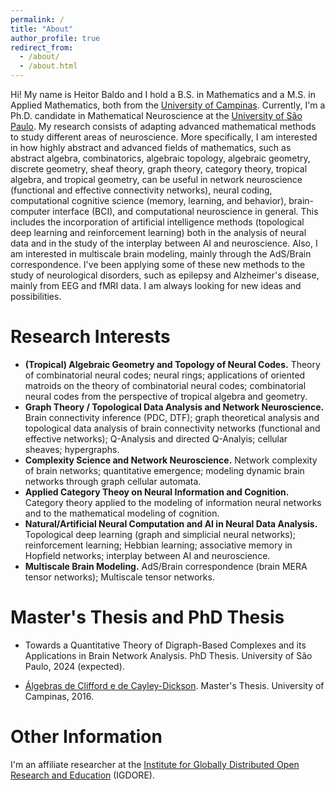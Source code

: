 ```yaml
---
permalink: /
title: "About"
author_profile: true
redirect_from: 
  - /about/
  - /about.html
---
```



Hi! My name is Heitor Baldo and I hold a B.S. in Mathematics and a M.S. in Applied Mathematics, both from the [University of Campinas](https://www.unicamp.br/en). Currently, I'm a Ph.D. candidate in Mathematical Neuroscience at the [University of São Paulo](https://www5.usp.br/). 
My research consists of adapting advanced mathematical methods to study different areas of neuroscience. More specifically, I am interested in how highly abstract and advanced fields of mathematics, such as abstract algebra, combinatorics, algebraic topology, algebraic geometry, discrete geometry, sheaf theory, graph theory, category theory, tropical algebra, and tropical geometry, can be useful in network neuroscience (functional and effective connectivity networks), neural coding, computational cognitive science (memory, learning, and behavior), brain-computer interface (BCI), and computational neuroscience in general. This includes the incorporation of artificial intelligence methods (topological deep learning and reinforcement learning) both in the analysis of neural data and in the study of the interplay between AI and neuroscience. Also, I am interested in multiscale brain modeling, mainly through the AdS/Brain correspondence. I've been applying some of these new methods to the study of neurological disorders, such as epilepsy and Alzheimer's disease, mainly from EEG and fMRI data. I am always looking for new ideas and possibilities.

Research Interests
======

* **(Tropical) Algebraic Geometry and Topology of Neural Codes.** Theory of combinatorial neural codes; neural rings; applications of oriented matroids on the theory of combinatorial neural codes; combinatorial neural codes from the perspective of tropical algebra and geometry.
* **Graph Theory / Topological Data Analysis and Network Neuroscience.** Brain connectivity inference (PDC, DTF); graph theoretical analysis and topological data analysis of brain connectivity networks (functional and effective networks); Q-Analysis and directed Q-Analyis; cellular sheaves; hypergraphs.
* **Complexity Science and Network Neuroscience.** Network complexity of brain networks; quantitative emergence; modeling dynamic brain networks through graph cellular automata.
* **Applied Category Theoy on Neural Information and Cognition.** Category theory applied to the modeling of information neural networks and to the mathematical modeling of cognition.
* **Natural/Artificial Neural Computation and AI in Neural Data Analysis.** Topological deep learning (graph and simplicial neural networks); reinforcement learning; Hebbian learning; associative memory in Hopfield networks; interplay between AI and neuroscience.
* **Multiscale Brain Modeling.** AdS/Brain correspondence (brain MERA tensor networks); Multiscale tensor networks.



Master's Thesis and PhD Thesis
======

* Towards a Quantitative Theory of Digraph-Based Complexes and its Applications in Brain Network Analysis. PhD Thesis. University of São Paulo, 2024 (expected).

* [Álgebras de Clifford e de Cayley-Dickson](). Master's Thesis. University of Campinas, 2016.




Other Information
======
I'm an affiliate researcher at the [Institute for Globally Distributed Open Research and Education](https://igdore.org/) (IGDORE).
